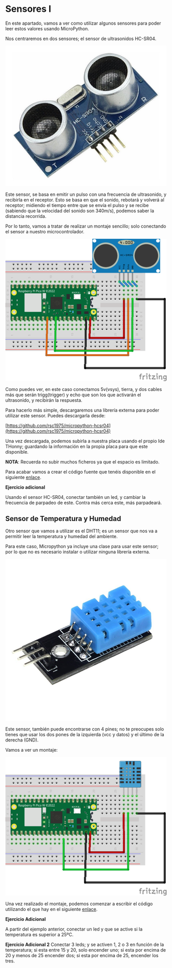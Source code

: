# Sensores I

En este apartado, vamos a ver como utilizar algunos sensores para poder leer estos valores usando MicroPython.

Nos centraremos en dos sensores; el sensor de ultrasonidos HC-SR04.

![hcsr04](imgs/hcsr01.jpg)

Este sensor, se basa en emitir un pulso con una frecuencia de ultrasonido, y recibirla en el receptor. Esto se basa en que el sonido, rebotará y volverá al receptor; midiendo el tiempo entre que se envía el pulso y se recibe (sabiendo que la velocidad del sonido son 340m/s), podemos saber la distancia recorrida.

Por lo tanto, vamos a tratar de realizar un montaje sencillo; solo conectando el sensor a nuestro microcontrolador.

![upythonultra](imgs/upythonultra.png)

Como puedes ver, en este caso conectamos 5v(vsys), tierra, y dos cables más que serán trigg(trigger) y echo que son los que activarán el ultrasonido, y recibirán la respuesta.

Para hacerlo más simple, descargaremos una librería externa para poder utilizar este sensor. Puedes descargarla desde:

[https://github.com/rsc1975/micropython-hcsr04](https://github.com/rsc1975/micropython-hcsr04)

Una vez descargada, podemos subirla a nuestra placa usando el propio Ide THonny; guardando la información en la propia placa para que este disponible.

**NOTA**: Recuerda no subir muchos ficheros ya que el espacio es limitado.

Para acabar vamos a crear el código fuente que tenéis disponible en el siguiente [enlace](A08b_hcsr04/).

**Ejercicio adicional**

Usando el sensor HC-SR04, conectar también un led, y cambiar la frecuencia de parpadeo de este. Contra más cerca este, más parpadeará.

## Sensor de Temperatura y Humedad

Otro sensor que vamos a utilizar es el DHT11; es un sensor  que nos va a permitir leer la temperatura y humedad del ambiente.

Para este caso, Micropython ya incluye una clase para usar este sensor; por lo que no es necesario instalar o utilizar ninguna librería externa.

![dht11](imgs/dht11.jpg)

Este sensor, también puede encontrarse con 4 pines; no te preocupes solo tienes que usar los dos pones de la izquierda (vcc y datos) y el último de la derecha (GND).

Vamos a ver un montaje:

![upythonDHT11](imgs/dht11upython.png)

Una vez realizado el montaje, podemos comenzar a escribir el código utilizando el que hay en el siguiente [enlace](A08c_DHT11/main.py).

**Ejercicio Adicional**

A partir del ejemplo anterior, conectar un led y que se active si la temperatura es superior a 25ºC.

**Ejercicio Adicional 2**
Conectar 3 leds; y se activen 1, 2 o 3 en función de la temperatura; si esta entre 15 y 20, solo encender uno; si esta por encima de 20 y menos de 25 encender dos; si esta por encima de 25, encender los tres.
